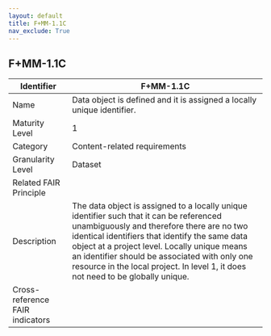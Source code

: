 ```yaml
---
layout: default
title: F+MM-1.1C
nav_exclude: True
---
```


## F+MM-1.1C

| Identifier | F+MM-1.1C |
| --------- | ----------|
| Name | Data object is defined and it is assigned a locally unique identifier. |
| Maturity Level | 1 |
| Category | Content-related requirements |
| Granularity Level | Dataset |
| Related FAIR Principle | |
| Description | The data object is assigned to a locally unique identifier such that it can be referenced unambiguously and therefore there are no two identical identifiers that identify the same data object at a project level. Locally unique means an identifier should be associated with only one resource in the local project. In level 1, it does not need to be globally unique. |
| Cross-reference FAIR indicators | |
